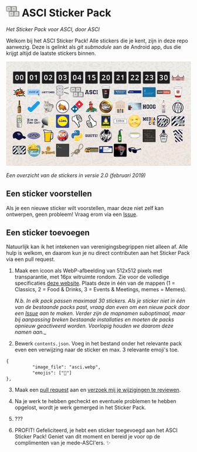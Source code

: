 # ![ASCI](https://github.com/leonmelein/asci_sticker_pack/raw/master/logo.png)  ASCI Sticker Pack
_Het Sticker Pack voor ASCI, door ASCI_

Welkom bij het ASCI Sticker Pack! Alle stickers die je kent, zijn in deze repo aanwezig. Deze is gelinkt als _git submodule_ aan de Android app, dus die krijgt altijd de laatste stickers binnen. 

![ASCI](https://github.com/leonmelein/asci_sticker_pack/raw/master/preview.png)

_Een overzicht van de stickers in versie 2.0 (februari 2019)_

## Een sticker voorstellen
Als je een nieuwe sticker wilt voorstellen, maar deze niet zelf kan ontwerpen, geen probleem! Vraag erom via een [Issue](https://github.com/leonmelein/asci_sticker_pack/issues/new).

## Een sticker toevoegen
Natuurlijk kan ik het intekenen van verenigingsbegrippen niet alleen af. Alle hulp is welkom, en daarom kun je nu direct contributen aan het Sticker Pack via een pull request.

1. Maak een icoon als WebP-afbeelding van 512x512 pixels met transparantie, met 16px witruimte rondom. Zie voor de volledige specificaties [deze website](https://faq.whatsapp.com/general/26000226). Plaats deze in één van de mappen (1 = Classics, 2 = Food & Drinks, 3 = Events & Meetings, memes = Memes). 

    _*N.b.* In elk pack passen maximaal 30 stickers. Als je sticker niet in één van de bestaande packs past, vraag dan even om een nieuw pack door een [Issue](https://github.com/leonmelein/asci_sticker_pack/issues/new) aan te maken. Verder zijn de mapnamen suboptimaal, maar bij aanpassing breken bestaande installaties en moeten de packs opnieuw geactiveerd worden. Voorlopig houden we daarom deze namen aan.__

2. Bewerk `contents.json`. Voeg in het bestand onder het relevante pack even een verwijzing naar de sticker en max. 3 relevante emoji's toe.
```
{
          "image_file": "asci.webp",
          "emojis": ["💙"]
},
```

3.  Maak een [pull request](https://help.github.com/en/articles/creating-a-pull-request) aan en [verzoek mij je wijzigingen te reviewen](https://help.github.com/en/articles/requesting-a-pull-request-review). 

4.  Na je werk te hebben gecheckt en eventuele problemen te hebben opgelost, wordt je werk gemerged in het Sticker Pack.

5.  ???

6.  PROFIT! Gefeliciteerd, je hebt een sticker toegevoegd aan het ASCI Sticker Pack! Geniet van dit moment en bereid je voor op de complimenten van je mede-ASCI'ers. ✨
